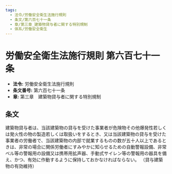 ```yaml
---
tags:
  - 法令/労働安全衛生法施行規則
  - 条文/第六百七十一条
  - 章/第三章_建築物貸与者に関する特別規制
  - 体系/労働安全衛生
---
```

# 労働安全衛生法施行規則 第六百七十一条

- **法令:** 労働安全衛生法施行規則
- **条文番号:** 第六百七十一条
- **章:** 第三章　建築物貸与者に関する特別規制

## 条文
建築物貸与者は、当該建築物の貸与を受けた事業者が危険物その他爆発性若しくは発火性の物の製造若しくは取扱いをするとき、又は当該建築物の貸与を受けた事業者の労働者で、当該建築物の内部で就業するものの数が五十人以上であるときは、非常の場合に関係労働者にすみやかに知らせるための自動警報設備、非常ベル等の警報用の設備又は携帯用拡声器、手動式サイレン等の警報用の器具を備え、かつ、有効に作動するように保持しておかなければならない。
（貸与建築物の有効維持）

